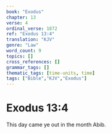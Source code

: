 ```yaml
---
book: "Exodus"
chapter: 13
verse: 4
ordinal_verse: 1872
ref: "Exodus 13:4"
translation: "KJV"
genre: "Law"
word_count: 9
topics: []
cross_references: []
grammar_tags: []
thematic_tags: [time-units, time]
tags: ["Bible","KJV","Exodus"]
---
```


# Exodus 13:4

This day came ye out in the month Abib.
